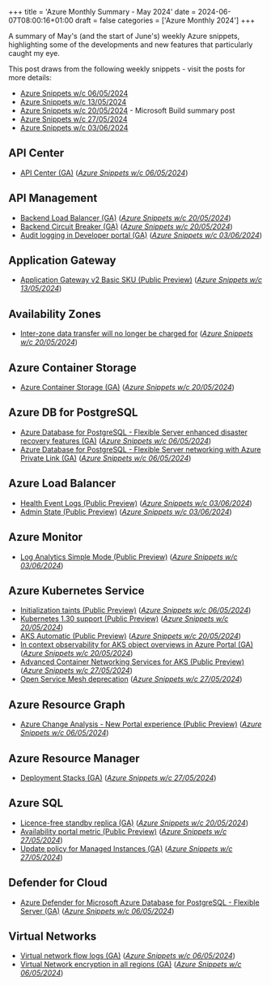 +++
title = 'Azure Monthly Summary - May 2024'
date = 2024-06-07T08:00:16+01:00
draft = false
categories = ['Azure Monthly 2024']
+++

A summary of May's (and the start of June's) weekly Azure snippets, highlighting some of the developments and new features that particularly caught my eye.

This post draws from the following weekly snippets - visit the posts for more details:

- [Azure Snippets w/c 06/05/2024](/posts/azure-weekly-wc-240506/)
- [Azure Snippets w/c 13/05/2024](/posts/azure-weekly-wc-240513/)
- [Azure Snippets w/c 20/05/2024](/posts/azure-weekly-wc-240520/) - Microsoft Build summary post
- [Azure Snippets w/c 27/05/2024](/posts/azure-weekly-wc-240527/)
- [Azure Snippets w/c 03/06/2024](/posts/azure-weekly-wc-240603/)

## API Center

- [API Center (GA)](https://azure.microsoft.com/en-gb/updates/general-availability-azure-api-center/) (*[Azure Snippets w/c 06/05/2024](/posts/azure-weekly-wc-240506/#api-center)*)

## API Management

- [Backend Load Balancer (GA)](https://azure.microsoft.com/en-gb/updates/ga-load-balancer-in-azure-api-management/) (*[Azure Snippets w/c 20/05/2024](/posts/azure-weekly-wc-240520/#api-management)*)
- [Backend Circuit Breaker (GA)](https://azure.microsoft.com/en-gb/updates/ga-circuit-breaker-in-azure-api-management/) (*[Azure Snippets w/c 20/05/2024](/posts/azure-weekly-wc-240520/#api-management)*)
- [Audit logging in Developer portal (GA)](https://azure.microsoft.com/en-gb/updates/general-availability-audit-logging-in-azure-api-management-developer-portal/) (*[Azure Snippets w/c 03/06/2024](/posts/azure-weekly-wc-240603/#api-management)*)

## Application Gateway

- [Application Gateway v2 Basic SKU (Public Preview)](https://azure.microsoft.com/en-gb/updates/public-preview-azure-application-gateway-v2-basic-sku/) (*[Azure Snippets w/c 13/05/2024](/posts/azure-weekly-wc-240513/#application-gateway)*)

## Availability Zones

- [Inter-zone data transfer will no longer be charged for](https://azure.microsoft.com/en-gb/updates/update-on-interavailability-zone-data-transfer-pricing/) (*[Azure Snippets w/c 20/05/2024](/posts/azure-weekly-wc-240520/#availability-zones)*)

## Azure Container Storage

- [Azure Container Storage (GA)](https://news.microsoft.com/build-2024-book-of-news/#a-132-azure-migrate-and-azure-container-storage-updates) (*[Azure Snippets w/c 20/05/2024](/posts/azure-weekly-wc-240520/#azure-container-storage)*)

## Azure DB for PostgreSQL

- [Azure Database for PostgreSQL - Flexible Server enhanced disaster recovery features (GA)](https://azure.microsoft.com/en-gb/updates/general-availability-azure-database-for-postgresql-flexible-server-enhanced-disaster-recovery-features/) (*[Azure Snippets w/c 06/05/2024](/posts/azure-weekly-wc-240506/#azure-db-for-postgresql)*)
- [Azure Database for PostgreSQL - Flexible Server networking with Azure Private Link (GA)](https://azure.microsoft.com/en-gb/updates/general-availability-azure-database-for-postgresql-flexible-server-networking-with-azure-private-link/) (*[Azure Snippets w/c 06/05/2024](/posts/azure-weekly-wc-240506/#azure-db-for-postgresql)*)

## Azure Load Balancer

- [Health Event Logs (Public Preview)](https://azure.microsoft.com/en-gb/updates/public-preview-azure-load-balancer-health-event-logs/) (*[Azure Snippets w/c 03/06/2024](/posts/azure-weekly-wc-240603/#azure-load-balancer)*)
- [Admin State (Public Preview)](https://azure.microsoft.com/en-gb/updates/public-preview-azure-load-balancer-now-supports-admin-state/) (*[Azure Snippets w/c 03/06/2024](/posts/azure-weekly-wc-240603/#azure-load-balancer)*)

## Azure Monitor

- [Log Analytics Simple Mode (Public Preview)](https://azure.microsoft.com/en-gb/updates/public-preview-analyze-data-using-log-analytics-simple-mode/) (*[Azure Snippets w/c 03/06/2024](/posts/azure-weekly-wc-240603/#azure-monitor)*)

## Azure Kubernetes Service

- [Initialization taints (Public Preview)](https://azure.microsoft.com/en-gb/updates/public-preview-initialization-taints-in-aks/) (*[Azure Snippets w/c 06/05/2024](/posts/azure-weekly-wc-240506/#azure-kubernetes-service)*)
- [Kubernetes 1.30 support (Public Preview)](https://azure.microsoft.com/en-gb/updates/public-preview-kubernetes-version-130-support-in-aks/) (*[Azure Snippets w/c 20/05/2024](/posts/azure-weekly-wc-240520/#azure-kubernetes-service)*)
- [AKS Automatic (Public Preview)](https://azure.microsoft.com/en-gb/updates/public-preview-aks-automatic/) (*[Azure Snippets w/c 20/05/2024](/posts/azure-weekly-wc-240520/#azure-kubernetes-service)*)
- [In context observability for AKS object overviews in Azure Portal (GA)](https://azure.microsoft.com/en-gb/updates/azure-portal-now-offers-in-context-observability-for-aks-object-overviews/) (*[Azure Snippets w/c 20/05/2024](/posts/azure-weekly-wc-240520/#azure-kubernetes-service)*)
- [Advanced Container Networking Services for AKS (Public Preview)](https://azure.microsoft.com/en-gb/updates/advanced-container-networking-services/) (*[Azure Snippets w/c 27/05/2024](/posts/azure-weekly-wc-240527/#azure-kubernetes-service)*)
- [Open Service Mesh deprecation](https://learn.microsoft.com/en-gb/azure/aks/open-service-mesh-about) (*[Azure Snippets w/c 27/05/2024](/posts/azure-weekly-wc-240527/#azure-kubernetes-service)*)

## Azure Resource Graph

- [Azure Change Analysis - New Portal experience (Public Preview)](https://azure.microsoft.com/en-gb/updates/public-preview-azure-change-analysis-new-portal-experience/) (*[Azure Snippets w/c 06/05/2024](/posts/azure-weekly-wc-240506/#azure-resource-graph)*)

## Azure Resource Manager

- [Deployment Stacks (GA)](https://techcommunity.microsoft.com/t5/azure-governance-and-management/arm-deployment-stacks-now-ga/ba-p/4145469) (*[Azure Snippets w/c 27/05/2024](/posts/azure-weekly-wc-240527/#azure-resource-manager)*)

## Azure SQL

- [Licence-free standby replica (GA)](https://techcommunity.microsoft.com/t5/azure-sql-blog/general-availability-of-license-free-standby-replica-for-azure/ba-p/4139089) (*[Azure Snippets w/c 20/05/2024](/posts/azure-weekly-wc-240520/#azure-sql)*)
- [Availability portal metric (Public Preview)](https://techcommunity.microsoft.com/t5/azure-sql-blog/azure-sql-db-availability-portal-metric/ba-p/4139206) (*[Azure Snippets w/c 27/05/2024](/posts/azure-weekly-wc-240527/#azure-sql)*)
- [Update policy for Managed Instances (GA)](https://techcommunity.microsoft.com/t5/azure-sql-blog/update-policy-for-azure-sql-managed-instance/ba-p/4148968) (*[Azure Snippets w/c 27/05/2024](/posts/azure-weekly-wc-240527/#azure-sql)*)

## Defender for Cloud

- [Azure Defender for Microsoft Azure Database for PostgreSQL - Flexible Server (GA)](https://azure.microsoft.com/en-gb/updates/general-availability-azure-defender-for-microsoft-azure-database-for-postgresql-flexible-server/) (*[Azure Snippets w/c 06/05/2024](/posts/azure-weekly-wc-240506/#defender-for-cloud)*)

## Virtual Networks

- [Virtual network flow logs (GA)](https://azure.microsoft.com/en-gb/updates/general-availability-virtual-network-flow-logs/) (*[Azure Snippets w/c 06/05/2024](/posts/azure-weekly-wc-240506/#virtual-networks)*)
- [Virtual Network encryption in all regions (GA)](https://azure.microsoft.com/en-gb/updates/general-availability-azure-virtual-network-encryption-availability-in-all-regions/) (*[Azure Snippets w/c 06/05/2024](/posts/azure-weekly-wc-240506/#virtual-networks)*)
